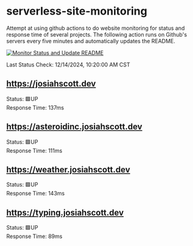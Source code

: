 # serverless-site-monitoring
Attempt at using github actions to do website monitoring for status and response time of several projects. The following action runs on Github's servers every five minutes and automatically updates the README.  

[![Monitor Status and Update README](https://github.com/JosiahSco/serverless-site-monitoring/actions/workflows/monitor.yaml/badge.svg)](https://github.com/JosiahSco/serverless-site-monitoring/actions/workflows/monitor.yaml)

Last Status Check: 12/14/2024, 10:20:00 AM CST

## https://josiahscott.dev
Status: 🟩UP  
Response Time: 137ms

## https://asteroidinc.josiahscott.dev
Status: 🟩UP  
Response Time: 111ms

## https://weather.josiahscott.dev
Status: 🟩UP  
Response Time: 143ms

## https://typing.josiahscott.dev
Status: 🟩UP  
Response Time: 89ms

